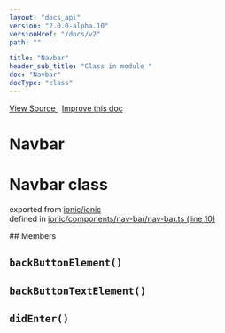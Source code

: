 ```yaml
---
layout: "docs_api"
version: "2.0.0-alpha.10"
versionHref: "/docs/v2"
path: ""

title: "Navbar"
header_sub_title: "Class in module "
doc: "Navbar"
docType: "class"
---
```



<div class="improve-docs">
  <a href='http://github.com/driftyco/ionic/tree/master/#L'>
    View Source
  </a>
  &nbsp;
  <a href='http://github.com/driftyco/ionic/edit/master/#L'>
    Improve this doc
  </a>
</div>




<h1 class="api-title">

  Navbar



</h1>








<h1 class="class export">Navbar <span class="type">class</span></h1>
<p class="module">exported from <a href='undefined'>ionic/ionic</a><br/>
defined in <a href="https://github.com/driftyco/ionic2/tree/master/ionic/components/nav-bar/nav-bar.ts#L10-L86">ionic/components/nav-bar/nav-bar.ts (line 10)</a>
</p>
<p></p>
## Members

<div id="backButtonElement"></div>
<h2>
  <code>backButtonElement()</code>

</h2>












<div id="backButtonTextElement"></div>
<h2>
  <code>backButtonTextElement()</code>

</h2>












<div id="didEnter"></div>
<h2>
  <code>didEnter()</code>

</h2>












